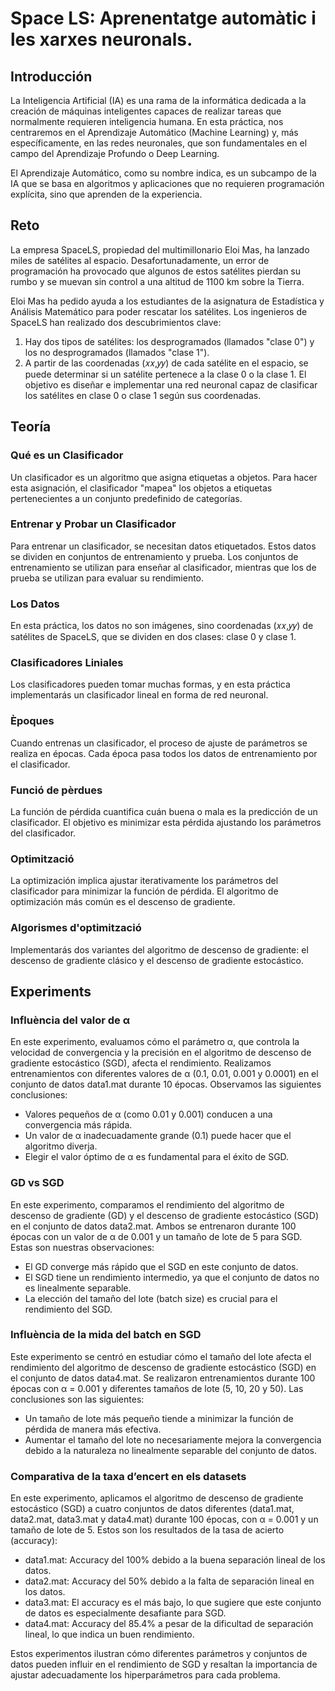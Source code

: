 # Space LS: Aprenentatge automàtic i les xarxes neuronals.

## Introducción
La Inteligencia Artificial (IA) es una rama de la informática dedicada a la creación de máquinas inteligentes capaces de realizar tareas que normalmente requieren inteligencia humana. En esta práctica, nos centraremos en el Aprendizaje Automático (Machine Learning) y, más específicamente, en las redes neuronales, que son fundamentales en el campo del Aprendizaje Profundo o Deep Learning.

El Aprendizaje Automático, como su nombre indica, es un subcampo de la IA que se basa en algoritmos y aplicaciones que no requieren programación explícita, sino que aprenden de la experiencia.

## Reto
La empresa SpaceLS, propiedad del multimillonario Eloi Mas, ha lanzado miles de satélites al espacio. Desafortunadamente, un error de programación ha provocado que algunos de estos satélites pierdan su rumbo y se muevan sin control a una altitud de 1100 km sobre la Tierra.

Eloi Mas ha pedido ayuda a los estudiantes de la asignatura de Estadística y Análisis Matemático para poder rescatar los satélites. Los ingenieros de SpaceLS han realizado dos descubrimientos clave:

1. Hay dos tipos de satélites: los desprogramados (llamados "clase 0") y los no desprogramados (llamados "clase 1").
2. A partir de las coordenadas (𝑥𝑥,𝑦𝑦) de cada satélite en el espacio, se puede determinar si un satélite pertenece a la clase 0 o la clase 1.
El objetivo es diseñar e implementar una red neuronal capaz de clasificar los satélites en clase 0 o clase 1 según sus coordenadas.

## Teoría

### Qué es un Clasificador
Un clasificador es un algoritmo que asigna etiquetas a objetos. Para hacer esta asignación, el clasificador "mapea" los objetos a etiquetas pertenecientes a un conjunto predefinido de categorías.

### Entrenar y Probar un Clasificador
Para entrenar un clasificador, se necesitan datos etiquetados. Estos datos se dividen en conjuntos de entrenamiento y prueba. Los conjuntos de entrenamiento se utilizan para enseñar al clasificador, mientras que los de prueba se utilizan para evaluar su rendimiento.

### Los Datos
En esta práctica, los datos no son imágenes, sino coordenadas (𝑥𝑥,𝑦𝑦) de satélites de SpaceLS, que se dividen en dos clases: clase 0 y clase 1.

### Clasificadores Liniales
Los clasificadores pueden tomar muchas formas, y en esta práctica implementarás un clasificador lineal en forma de red neuronal.

###  Èpoques
Cuando entrenas un clasificador, el proceso de ajuste de parámetros se realiza en épocas. Cada época pasa todos los datos de entrenamiento por el clasificador.

###  Funció de pèrdues
La función de pérdida cuantifica cuán buena o mala es la predicción de un clasificador. El objetivo es minimizar esta pérdida ajustando los parámetros del clasificador.

###  Optimització
La optimización implica ajustar iterativamente los parámetros del clasificador para minimizar la función de pérdida. El algoritmo de optimización más común es el descenso de gradiente.

###  Algorismes d'optimització
Implementarás dos variantes del algoritmo de descenso de gradiente: el descenso de gradiente clásico y el descenso de gradiente estocástico.

## Experiments
###  Influència del valor de α
En este experimento, evaluamos cómo el parámetro α, que controla la velocidad de convergencia y la precisión en el algoritmo de descenso de gradiente estocástico (SGD), afecta el rendimiento. Realizamos entrenamientos con diferentes valores de α (0.1, 0.01, 0.001 y 0.0001) en el conjunto de datos data1.mat durante 10 épocas. Observamos las siguientes conclusiones:

- Valores pequeños de α (como 0.01 y 0.001) conducen a una convergencia más rápida.
- Un valor de α inadecuadamente grande (0.1) puede hacer que el algoritmo diverja.
- Elegir el valor óptimo de α es fundamental para el éxito de SGD.

###   GD vs SGD
En este experimento, comparamos el rendimiento del algoritmo de descenso de gradiente (GD) y el descenso de gradiente estocástico (SGD) en el conjunto de datos data2.mat. Ambos se entrenaron durante 100 épocas con un valor de α de 0.001 y un tamaño de lote de 5 para SGD. Estas son nuestras observaciones:

- El GD converge más rápido que el SGD en este conjunto de datos.
- El SGD tiene un rendimiento intermedio, ya que el conjunto de datos no es linealmente separable.
- La elección del tamaño del lote (batch size) es crucial para el rendimiento del SGD.

###  Influència de la mida del batch en SGD
Este experimento se centró en estudiar cómo el tamaño del lote afecta el rendimiento del algoritmo de descenso de gradiente estocástico (SGD) en el conjunto de datos data4.mat. Se realizaron entrenamientos durante 100 épocas con α = 0.001 y diferentes tamaños de lote (5, 10, 20 y 50). Las conclusiones son las siguientes:

- Un tamaño de lote más pequeño tiende a minimizar la función de pérdida de manera más efectiva.
- Aumentar el tamaño del lote no necesariamente mejora la convergencia debido a la naturaleza no linealmente separable del conjunto de datos.

###  Comparativa de la taxa d’encert en els datasets
En este experimento, aplicamos el algoritmo de descenso de gradiente estocástico (SGD) a cuatro conjuntos de datos diferentes (data1.mat, data2.mat, data3.mat y data4.mat) durante 100 épocas, con α = 0.001 y un tamaño de lote de 5. Estos son los resultados de la tasa de acierto (accuracy):

- data1.mat: Accuracy del 100% debido a la buena separación lineal de los datos.
- data2.mat: Accuracy del 50% debido a la falta de separación lineal en los datos.
- data3.mat: El accuracy es el más bajo, lo que sugiere que este conjunto de datos es especialmente desafiante para SGD.
- data4.mat: Accuracy del 85.4% a pesar de la dificultad de separación lineal, lo que indica un buen rendimiento.

Estos experimentos ilustran cómo diferentes parámetros y conjuntos de datos pueden influir en el rendimiento de SGD y resaltan la importancia de ajustar adecuadamente los hiperparámetros para cada problema.
